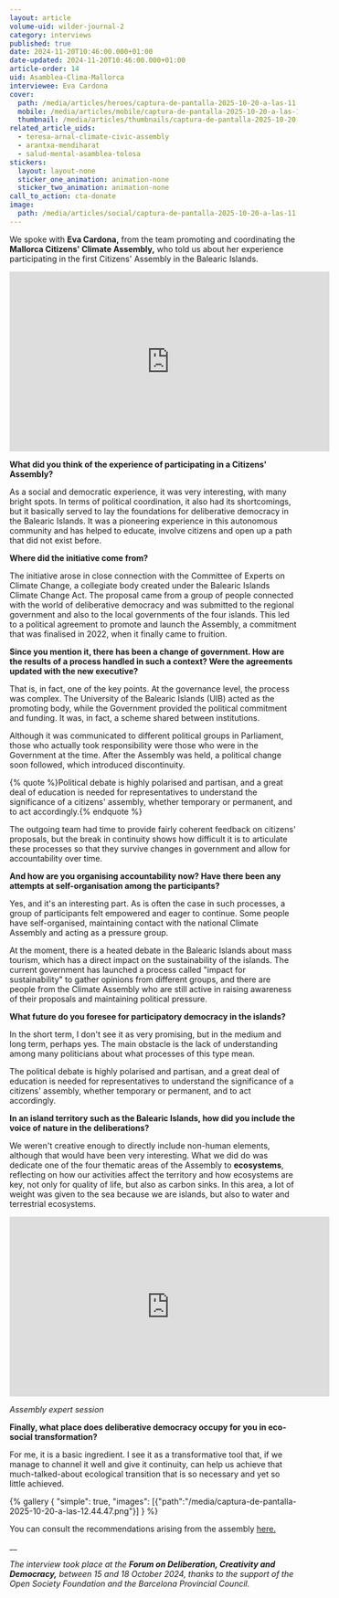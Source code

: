 ```yaml
---
layout: article
volume-uid: wilder-journal-2
category: interviews
published: true
date: 2024-11-20T10:46:00.000+01:00
date-updated: 2024-11-20T10:46:00.000+01:00
article-order: 14
uid: Asamblea-Clima-Mallorca
interviewee: Eva Cardona
cover:
  path: /media/articles/heroes/captura-de-pantalla-2025-10-20-a-las-11.09.42.png
  mobile: /media/articles/mobile/captura-de-pantalla-2025-10-20-a-las-11.09.42.png
  thumbnail: /media/articles/thumbnails/captura-de-pantalla-2025-10-20-a-las-11.09.42.png
related_article_uids:
  - teresa-arnal-climate-civic-assembly
  - arantxa-mendiharat
  - salud-mental-asamblea-tolosa
stickers:
  layout: layout-none
  sticker_one_animation: animation-none
  sticker_two_animation: animation-none
call_to_action: cta-donate
image:
  path: /media/articles/social/captura-de-pantalla-2025-10-20-a-las-11.09.42.png
---
```

We spoke with **Eva Cardona,** from the team promoting and coordinating the **Mallorca Citizens' Climate Assembly,** who told us about her experience participating in the first Citizens' Assembly in the Balearic Islands.

<iframe width="560" height="315" src="https://www.youtube.com/embed/KK0OaAZhXYo?si=3g3F7XLNPDpLBcQB" title="YouTube video player" frameborder="0" allow="accelerometer; autoplay; clipboard-write; encrypted-media; gyroscope; picture-in-picture; web-share" referrerpolicy="strict-origin-when-cross-origin" allowfullscreen></iframe>

**What did you think of the experience of participating in a Citizens' Assembly?**

As a social and democratic experience, it was very interesting, with many bright spots. In terms of political coordination, it also had its shortcomings, but it basically served to lay the foundations for deliberative democracy in the Balearic Islands. It was a pioneering experience in this autonomous community and has helped to educate, involve citizens and open up a path that did not exist before.

**Where did the initiative come from?**

The initiative arose in close connection with the Committee of Experts on Climate Change, a collegiate body created under the Balearic Islands Climate Change Act. The proposal came from a group of people connected with the world of deliberative democracy and was submitted to the regional government and also to the local governments of the four islands. This led to a political agreement to promote and launch the Assembly, a commitment that was finalised in 2022, when it finally came to fruition.

**Since you mention it, there has been a change of government. How are the results of a process handled in such a context? Were the agreements updated with the new executive?**

That is, in fact, one of the key points. At the governance level, the process was complex. The University of the Balearic Islands (UIB) acted as the promoting body, while the Government provided the political commitment and funding. It was, in fact, a scheme shared between institutions. 

Although it was communicated to different political groups in Parliament, those who actually took responsibility were those who were in the Government at the time. After the Assembly was held, a political change soon followed, which introduced discontinuity.

{% quote %}Political debate is highly polarised and partisan, and a great deal of education is needed for representatives to understand the significance of a citizens' assembly, whether temporary or permanent, and to act accordingly.{% endquote %}

The outgoing team had time to provide fairly coherent feedback on citizens' proposals, but the break in continuity shows how difficult it is to articulate these processes so that they survive changes in government and allow for accountability over time.

**And how are you organising accountability now? Have there been any attempts at self-organisation among the participants?**

Yes, and it's an interesting part. As is often the case in such processes, a group of participants felt empowered and eager to continue. Some people have self-organised, maintaining contact with the national Climate Assembly and acting as a pressure group. 

At the moment, there is a heated debate in the Balearic Islands about mass tourism, which has a direct impact on the sustainability of the islands. The current government has launched a process called "impact for sustainability" to gather opinions from different groups, and there are people from the Climate Assembly who are still active in raising awareness of their proposals and maintaining political pressure.

**What future do you foresee for participatory democracy in the islands?**

In the short term, I don't see it as very promising, but in the medium and long term, perhaps yes. The main obstacle is the lack of understanding among many politicians about what processes of this type mean. 

The political debate is highly polarised and partisan, and a great deal of education is needed for representatives to understand the significance of a citizens' assembly, whether temporary or permanent, and to act accordingly.

**In an island territory such as the Balearic Islands, how did you include the voice of nature in the deliberations?**

We weren't creative enough to directly include non-human elements, although that would have been very interesting. What we did do was dedicate one of the four thematic areas of the Assembly to **ecosystems**, reflecting on how our activities affect the territory and how ecosystems are key, not only for quality of life, but also as carbon sinks. In this area, a lot of weight was given to the sea because we are islands, but also to water and terrestrial ecosystems.

<iframe width="560" height="315" src="https://www.youtube.com/embed/O1o6j6WIRjo?si=9MPThXskGNNHbZJU" title="YouTube video player" frameborder="0" allow="accelerometer; autoplay; clipboard-write; encrypted-media; gyroscope; picture-in-picture; web-share" referrerpolicy="strict-origin-when-cross-origin" allowfullscreen></iframe>

*Assembly expert session*

**Finally, what place does deliberative democracy occupy for you in eco-social transformation?**

For me, it is a basic ingredient. I see it as a transformative tool that, if we manage to channel it well and give it continuity, can help us achieve that much-talked-about ecological transition that is so necessary and yet so little achieved.

{% gallery { "simple": true, "images": [{"path":"/media/captura-de-pantalla-2025-10-20-a-las-12.44.47.png"}] } %}

You can consult the recommendations arising from the assembly [here.](https://assembleapelclima.uib.es/files/2023/03/INFORME-DE-PROPUESTAS-.pdf)

__

*The interview took place at the **Forum on Deliberation, Creativity and Democracy,** between 15 and 18 October 2024, thanks to the support of the Open Society Foundation and the Barcelona Provincial Council.*
